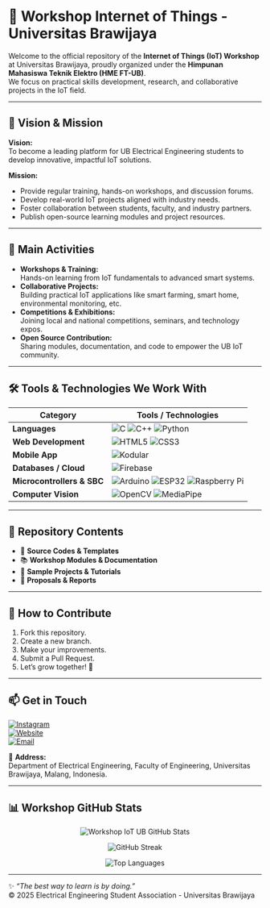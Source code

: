 # 🔗 Workshop Internet of Things - Universitas Brawijaya

Welcome to the official repository of the **Internet of Things (IoT) Workshop** at Universitas Brawijaya, proudly organized under the **Himpunan Mahasiswa Teknik Elektro (HME FT-UB)**.  
We focus on practical skills development, research, and collaborative projects in the IoT field.

---

## 🎯 Vision & Mission

**Vision:**  
To become a leading platform for UB Electrical Engineering students to develop innovative, impactful IoT solutions.

**Mission:**  
- Provide regular training, hands-on workshops, and discussion forums.
- Develop real-world IoT projects aligned with industry needs.
- Foster collaboration between students, faculty, and industry partners.
- Publish open-source learning modules and project resources.

---

## 📌 Main Activities

- **Workshops & Training:**  
  Hands-on learning from IoT fundamentals to advanced smart systems.
- **Collaborative Projects:**  
  Building practical IoT applications like smart farming, smart home, environmental monitoring, etc.
- **Competitions & Exhibitions:**  
  Joining local and national competitions, seminars, and technology expos.
- **Open Source Contribution:**  
  Sharing modules, documentation, and code to empower the UB IoT community.

---

## 🛠️ Tools & Technologies We Work With

| Category                  | Tools / Technologies                                                                 |
|---------------------------|--------------------------------------------------------------------------------------|
| **Languages**             | ![C](https://img.shields.io/badge/C-00599C?style=for-the-badge&logo=c&logoColor=white) ![C++](https://img.shields.io/badge/C++-00599C?style=for-the-badge&logo=c%2B%2B&logoColor=white) ![Python](https://img.shields.io/badge/Python-3776AB?style=for-the-badge&logo=python&logoColor=white) |
| **Web Development**       | ![HTML5](https://img.shields.io/badge/HTML5-E34F26?style=for-the-badge&logo=html5&logoColor=white) ![CSS3](https://img.shields.io/badge/CSS3-1572B6?style=for-the-badge&logo=css3&logoColor=white) |
| **Mobile App**            | ![Kodular](https://img.shields.io/badge/Kodular-3F51B5?style=for-the-badge&logo=kodular&logoColor=white) |
| **Databases / Cloud**     | ![Firebase](https://img.shields.io/badge/Firebase-FFCA28?style=for-the-badge&logo=firebase&logoColor=black) |
| **Microcontrollers & SBC**| ![Arduino](https://img.shields.io/badge/Arduino-00979D?style=for-the-badge&logo=arduino&logoColor=white) ![ESP32](https://img.shields.io/badge/ESP32-000000?style=for-the-badge&logo=espressif&logoColor=white) ![Raspberry Pi](https://img.shields.io/badge/Raspberry%20Pi-C51A4A?style=for-the-badge&logo=raspberry-pi&logoColor=white) |
| **Computer Vision**       | ![OpenCV](https://img.shields.io/badge/OpenCV-5C3EE8?style=for-the-badge&logo=opencv&logoColor=white) ![MediaPipe](https://img.shields.io/badge/MediaPipe-FF6F00?style=for-the-badge&logo=mediapipe&logoColor=white) |

---

## 📂 Repository Contents

- 📁 **Source Codes & Templates**
- 📚 **Workshop Modules & Documentation**
- 🧩 **Sample Projects & Tutorials**
- 📝 **Proposals & Reports**

---

## 🤝 How to Contribute

1. Fork this repository.
2. Create a new branch.
3. Make your improvements.
4. Submit a Pull Request.
5. Let’s grow together! 🚀

---

## 📫 Get in Touch

[![Instagram](https://img.shields.io/badge/Instagram-E4405F?style=for-the-badge&logo=instagram&logoColor=white)](https://www.instagram.com/iot.ub/)  
[![Website](https://img.shields.io/badge/Website-000?style=for-the-badge&logo=vercel&logoColor=white)](https://iot.ub.ac.id/)  
[![Email](https://img.shields.io/badge/Email-D14836?style=for-the-badge&logo=gmail&logoColor=white)](mailto:iotub2025@gmail.com)

📍 **Address:**  
Department of Electrical Engineering, Faculty of Engineering, Universitas Brawijaya, Malang, Indonesia.

---

## 📊 Workshop GitHub Stats

<p align="center">
  <img src="https://github-readme-stats.vercel.app/api?username=ioteaub&show_icons=true&theme=dracula&hide=prs" alt="Workshop IoT UB GitHub Stats" />
</p>

<p align="center">
  <img src="https://github-readme-streak-stats.herokuapp.com/?user=ioteaub&theme=dracula" alt="GitHub Streak" />
</p>

<p align="center">
  <img src="https://github-readme-stats.vercel.app/api/top-langs/?username=ioteaub&layout=compact&theme=dracula" alt="Top Languages" />
</p>

---

✨ *“The best way to learn is by doing.”*  
© 2025 Electrical Engineering Student Association - Universitas Brawijaya
